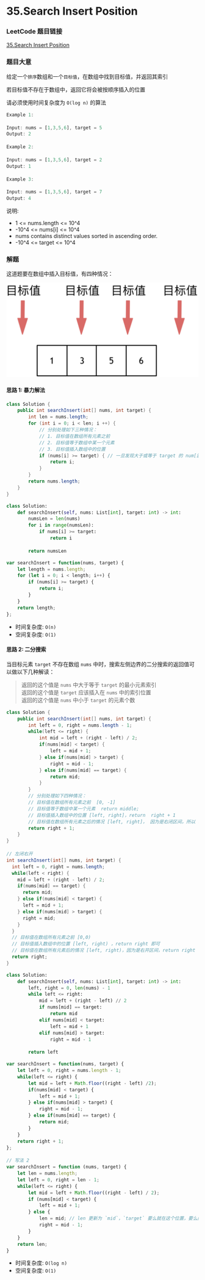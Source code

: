 # 35.Search Insert Position

### LeetCode 题目链接

[35.Search Insert Position](https://leetcode.com/problems/search-insert-position/)

### 题目大意

给定一个`排序`数组和一个`目标值`，在数组中找到目标值，并返回其索引

若目标值不存在于数组中，返回它将会被按顺序插入的位置

请必须使用时间复杂度为 `O(log n)` 的算法

```js
Example 1:

Input: nums = [1,3,5,6], target = 5
Output: 2

Example 2:

Input: nums = [1,3,5,6], target = 2
Output: 1

Example 3:

Input: nums = [1,3,5,6], target = 7
Output: 4
```

说明:
- 1 <= nums.length <= 10^4
- -10^4 <= nums[i] <= 10^4
- nums contains distinct values sorted in ascending order.
- -10^4 <= target <= 10^4

### 解题

这道题要在数组中插入目标值，有四种情况：

![alt text](insert_position.png)

#### 思路 1: 暴力解法

```java
class Solution {
    public int searchInsert(int[] nums, int target) {
        int len = nums.length;
        for (int i = 0; i < len; i ++) {
            // 分别处理如下三种情况：
            // 1. 目标值在数组所有元素之前
            // 2. 目标值等于数组中某一个元素
            // 3. 目标值插入数组中的位置
            if (nums[i] >= target) { // 一旦发现大于或等于 target 的 num[i]，i 就是要的结果
                return i; 
            }
        }
        return nums.length;
    }
}
```
```python 
class Solution:
    def searchInsert(self, nums: List[int], target: int) -> int:
        numsLen = len(nums)
        for i in range(numsLen):
            if nums[i] >= target:
                return i
        
        return numsLen
```
```js
var searchInsert = function(nums, target) {
    let length = nums.length;
    for (let i = 0; i < length; i++) {
        if (nums[i] >= target) { 
            return i;
        }
    }
    return length;
};
```

- 时间复杂度: `O(n)`
- 空间复杂度: `O(1)`

#### 思路 2: 二分搜索

当目标元素 `target` 不存在数组 `nums` 中时，搜索左侧边界的二分搜索的返回值可以做以下几种解读：  
> 返回的这个值是 `nums` 中大于等于 `target` 的最小元素索引  
> 返回的这个值是 `target` 应该插入在 `nums` 中的索引位置  
> 返回的这个值是 `nums` 中小于 `target` 的元素个数

```java
class Solution {
    public int searchInsert(int[] nums, int target) {
        int left = 0, right = nums.length - 1;
        while(left <= right) {
            int mid = left + (right - left) / 2;
            if(nums[mid] < target) {
                left = mid + 1;
            } else if(nums[mid] > target) {
                right = mid - 1;
            } else if(nums[mid] == target) {
                return mid;
            }
        }
        // 分别处理如下四种情况：
        // 目标值在数组所有元素之前  [0, -1]
        // 目标值等于数组中某一个元素  return middle;
        // 目标值插入数组中的位置 [left, right]，return  right + 1
        // 目标值在数组所有元素之后的情况 [left, right]， 因为是右闭区间，所以 return right + 1
        return right + 1;
    }
}

// 左闭右开
int searchInsert(int[] nums, int target) {
  int left = 0, right = nums.length;
  while(left < right) {
    mid = left + (right - left) / 2;
    if(nums[mid] == target) {
      return mid;
    } else if(nums[mid] < target) {
      left = mid + 1;
    } else if(nums[mid] > target) {
      right = mid;
    }
  }
  // 目标值在数组所有元素之前 [0,0)
  // 目标值插入数组中的位置 [left, right) ，return right 即可
  // 目标值在数组所有元素后的情况 [left, right)，因为是右开区间，return right
  return right;
}
```
```python
class Solution:
    def searchInsert(self, nums: List[int], target: int) -> int:
        left, right = 0, len(nums) - 1
        while left <= right:
            mid = left + (right - left) // 2
            if nums[mid] == target:
                return mid
            elif nums[mid] < target:
                left = mid + 1
            elif nums[mid] > target:
                right = mid - 1
        
        return left
```
```js
var searchInsert = function(nums, target) {
    let left = 0, right = nums.length - 1;
    while(left <= right) {
        let mid = left + Math.floor((right - left) /2);
        if(nums[mid] < target) {
            left = mid + 1;
        } else if(nums[mid] > target) {
            right = mid - 1; 
        } else if(nums[mid] == target) {
            return mid;
        }
    }
    return right + 1;
};

// 写法 2
var searchInsert = function (nums, target) {
    let len = nums.length;
    let left = 0, right = len - 1;
    while(left <= right) {
        let mid = left + Math.floor((right - left) / 2);
        if (nums[mid] < target) {
            left = mid + 1;
        } else {
            len = mid; // len 更新为 `mid`，`target` 要么就在这个位置，要么应插入这
            right = mid - 1;
        }
    }
    return len;
}
```
- 时间复杂度: `O(log n)`
- 空间复杂度: `O(1)`